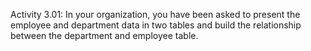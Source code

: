 Activity 3.01: In your organization, you have been asked to present the employee and department data in two tables and build the relationship between the department and employee table.